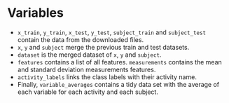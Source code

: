 # Variables

* `x_train`, `y_train`, `x_test`, `y_test`, `subject_train` and `subject_test` contain the data from the downloaded files.
* `x`, `y` and `subject` merge the previous train and test datasets.
* `dataset` is the merged dataset of `x`, `y` and `subject`.
* `features` contains a list of all features. `measurements` contains the mean and standard deviation measurements features.
* `activity_labels` links the class labels with their activity name.
* Finally, `variable_averages` contains a tidy data set with the average of each variable for each activity and each subject.
